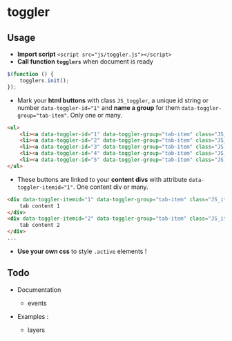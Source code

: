 # toggler

## Usage 

* **Import script** `<script src="js/toggler.js"></script>`
* **Call function `togglers`** when document is ready
```javascript
$(function () {
    togglers.init();
});
```
* Mark your **html buttons** with class `JS_toggler`, a unique id string or number `data-toggler-id="1"` and **name a group** for them `data-toggler-group="tab-item"`. Only one or many.
```html
<ul>
    <li><a data-toggler-id="1" data-toggler-group="tab-item" class="JS_toggler active">btn 1</a></li>
    <li><a data-toggler-id="2" data-toggler-group="tab-item" class="JS_toggler">btn 2</a></li>
    <li><a data-toggler-id="3" data-toggler-group="tab-item" class="JS_toggler">btn 3</a></li>
    <li><a data-toggler-id="4" data-toggler-group="tab-item" class="JS_toggler">btn 4</a></li>
    <li><a data-toggler-id="5" data-toggler-group="tab-item" class="JS_toggler">btn 5</a></li>
</ul>
```
* These buttons are linked to your **content divs** with attribute `data-toggler-itemid="1"`. One content div or many. 
```html
<div data-toggler-itemid="1" data-toggler-group="tab-item" class="JS_item_toggler active">
    tab content 1
</div>
<div data-toggler-itemid="2" data-toggler-group="tab-item" class="JS_item_toggler">
    tab content 2
</div>
...
```
* **Use your own css** to style `.active` elements !

## Todo

* Documentation
  * events

* Examples :
  * layers
